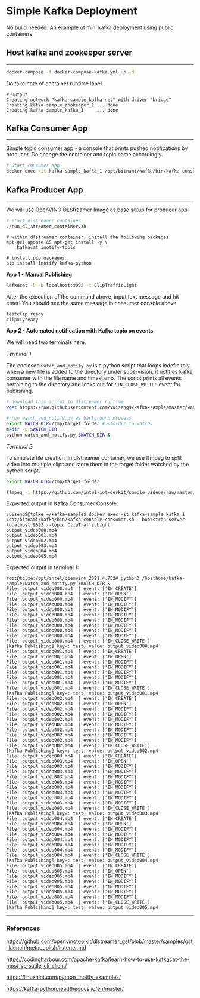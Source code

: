 # Simple Kafka Deployment
No build needed. An example of mini kafka deployment using public containers.

## Host kafka and zookeeper server
---------
```bash
docker-compose -f docker-compose-kafka.yml up -d
```
Do take note of container runtime label
```
# Output
Creating network "kafka-sample_kafka-net" with driver "bridge"
Creating kafka-sample_zookeeper_1 ... done
Creating kafka-sample_kafka_1     ... done
```

## Kafka Consumer App
----------------
Simple topic consumer app - a console that prints pushed notifications by producer.
Do change the container and topic name accordingly. 
```bash
# Start consumer app
docker exec -it kafka-sample_kafka_1 /opt/bitnami/kafka/bin/kafka-console-consumer.sh --bootstrap-server localhost:9092 --topic ClipTrafficLight
```

## Kafka Producer App
-----------------
We will use OpenVINO DLStreamer Image as base setup for producer app
```bash
# start dlstreamer container
./run_dl_streamer_container.sh
```

```
# within dlstreamer container, install the following packages
apt-get update && apt-get install -y \
    kafkacat inotify-tools

# install pip packages
pip install inotify kafka-python
```
**App 1 - Manual Publishing**
```bash
kafkacat -P -b localhost:9092 -t ClipTrafficLight
```
After the execution of the command above, input text message and hit enter! You should see the same message in consumer console above
```bash
testclip:ready
clipx:yready
```

**App 2 - Automated notification with Kafka topic on events**

We will need two terminals here.

*Terminal 1* 

The enclosed ```watch_and_notify.py``` is a python script that loops indefinitely, when a new file is added to the directory under supervision, it notifies kafka consumer with the file name and timestamp. The script prints all events pertaining to the directory and looks out for ```'IN_CLOSE_WRITE'``` event for publishing.

```bash
# download this script to dlstreamer runtime
wget https://raw.githubusercontent.com/vuiseng9/kafka-sample/master/watch_and_notify.py

# run watch_and_notify.py as background process
export WATCH_DIR=/tmp/target_folder # <folder_to_watch>
mkdir -p $WATCH_DIR
python watch_and_notify.py $WATCH_DIR &
```

*Terminal 2* 

To simulate file creation, in dlstreamer container, we use ffmpeg to split video into multiple clips and store them in the target folder watched by the python script. 
```bash
export WATCH_DIR=/tmp/target_folder

ffmpeg -i https://github.com/intel-iot-devkit/sample-videos/raw/master/person-bicycle-car-detection.mp4 -c copy -segment_time 10 -f segment ${WATCH_DIR}/output_video%03d.mp4
```

Expected output in Kafka Consumer Console:
```
vuiseng9@tglxe:~/kafka-sample$ docker exec -it kafka-sample_kafka_1 /opt/bitnami/kafka/bin/kafka-console-consumer.sh --bootstrap-server localhost:9092 --topic ClipTrafficLight
output_video000.mp4
output_video001.mp4
output_video002.mp4
output_video003.mp4
output_video004.mp4
output_video005.mp4

```

Expected output in terminal 1:
```
root@tglxe:/opt/intel/openvino_2021.4.752# python3 /hosthome/kafka-sample/watch_and_notify.py $WATCH_DIR &
File: output_video000.mp4  | event: ['IN_CREATE']
File: output_video000.mp4  | event: ['IN_OPEN']
File: output_video000.mp4  | event: ['IN_MODIFY']
File: output_video000.mp4  | event: ['IN_MODIFY']
File: output_video000.mp4  | event: ['IN_MODIFY']
File: output_video000.mp4  | event: ['IN_MODIFY']
File: output_video000.mp4  | event: ['IN_MODIFY']
File: output_video000.mp4  | event: ['IN_MODIFY']
File: output_video000.mp4  | event: ['IN_MODIFY']
File: output_video000.mp4  | event: ['IN_MODIFY']
File: output_video000.mp4  | event: ['IN_CLOSE_WRITE']
[Kafka Publishing] key=: test; value: output_video000.mp4
File: output_video001.mp4  | event: ['IN_CREATE']
File: output_video001.mp4  | event: ['IN_OPEN']
File: output_video001.mp4  | event: ['IN_MODIFY']
File: output_video001.mp4  | event: ['IN_MODIFY']
File: output_video001.mp4  | event: ['IN_MODIFY']
File: output_video001.mp4  | event: ['IN_MODIFY']
File: output_video001.mp4  | event: ['IN_MODIFY']
File: output_video001.mp4  | event: ['IN_CLOSE_WRITE']
[Kafka Publishing] key=: test; value: output_video001.mp4
File: output_video002.mp4  | event: ['IN_CREATE']
File: output_video002.mp4  | event: ['IN_OPEN']
File: output_video002.mp4  | event: ['IN_MODIFY']
File: output_video002.mp4  | event: ['IN_MODIFY']
File: output_video002.mp4  | event: ['IN_MODIFY']
File: output_video002.mp4  | event: ['IN_MODIFY']
File: output_video002.mp4  | event: ['IN_MODIFY']
File: output_video002.mp4  | event: ['IN_MODIFY']
File: output_video002.mp4  | event: ['IN_MODIFY']
File: output_video002.mp4  | event: ['IN_CLOSE_WRITE']
[Kafka Publishing] key=: test; value: output_video002.mp4
File: output_video003.mp4  | event: ['IN_CREATE']
File: output_video003.mp4  | event: ['IN_OPEN']
File: output_video003.mp4  | event: ['IN_MODIFY']
File: output_video003.mp4  | event: ['IN_MODIFY']
File: output_video003.mp4  | event: ['IN_MODIFY']
File: output_video003.mp4  | event: ['IN_MODIFY']
File: output_video003.mp4  | event: ['IN_MODIFY']
File: output_video003.mp4  | event: ['IN_MODIFY']
File: output_video003.mp4  | event: ['IN_MODIFY']
File: output_video003.mp4  | event: ['IN_MODIFY']
File: output_video003.mp4  | event: ['IN_CLOSE_WRITE']
[Kafka Publishing] key=: test; value: output_video003.mp4
File: output_video004.mp4  | event: ['IN_CREATE']
File: output_video004.mp4  | event: ['IN_OPEN']
File: output_video004.mp4  | event: ['IN_MODIFY']
File: output_video004.mp4  | event: ['IN_MODIFY']
File: output_video004.mp4  | event: ['IN_MODIFY']
File: output_video004.mp4  | event: ['IN_MODIFY']
File: output_video004.mp4  | event: ['IN_MODIFY']
File: output_video004.mp4  | event: ['IN_CLOSE_WRITE']
[Kafka Publishing] key=: test; value: output_video004.mp4
File: output_video005.mp4  | event: ['IN_CREATE']
File: output_video005.mp4  | event: ['IN_OPEN']
File: output_video005.mp4  | event: ['IN_MODIFY']
File: output_video005.mp4  | event: ['IN_MODIFY']
File: output_video005.mp4  | event: ['IN_MODIFY']
File: output_video005.mp4  | event: ['IN_MODIFY']
File: output_video005.mp4  | event: ['IN_MODIFY']
File: output_video005.mp4  | event: ['IN_CLOSE_WRITE']
[Kafka Publishing] key=: test; value: output_video005.mp4
```
----------
### References
https://github.com/openvinotoolkit/dlstreamer_gst/blob/master/samples/gst_launch/metapublish/listener.md

https://codingharbour.com/apache-kafka/learn-how-to-use-kafkacat-the-most-versatile-cli-client/

https://linuxhint.com/python_inotify_examples/

https://kafka-python.readthedocs.io/en/master/
